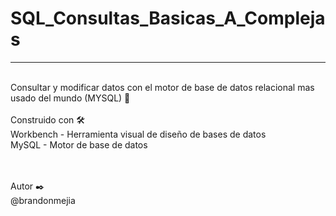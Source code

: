 # SQL_Consultas_Basicas_A_Complejas
<Hr>
<br>
Consultar y modificar datos con el motor de base de datos relacional mas usado del mundo (MYSQL) 🚀
<br>
<br>
Construido con 🛠️
<br>
Workbench - Herramienta visual de diseño de bases de datos
<br>
MySQL - Motor de base de datos

<br><br>
Autor ✒️
<br>
@brandonmejia
